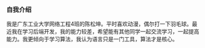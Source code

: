 ### 自我介绍 

我是广东工业大学网络工程4班的陈松坤。平时喜欢动漫，偶尔打一下羽毛球。最近我在学习后端开发，我的能力较差，希望能有其他同学一起交流学习，一起提高能力。我更倾向于学习算法，我认为语言只是一门工具，算法才是核心。

<!--
**csk-two/csk-two** is a ✨ _special_ ✨ repository because its `README.md` (this file) appears on your GitHub profile.

Here are some ideas to get you started:

- 🔭 I’m currently working on ...
- 🌱 I’m currently learning ...
- 👯 I’m looking to collaborate on ...
- 🤔 I’m looking for help with ...
- 💬 Ask me about ...
- 📫 How to reach me: ...
- 😄 Pronouns: ...
- ⚡ Fun fact: ...
-->
